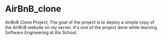 # AirBnB_clone
AirBnB Clone Project; The goal of the project is to deploy a simple copy of the AirBnB website on my server. It's one of the project done while learning Software Engineering at Alx School.
